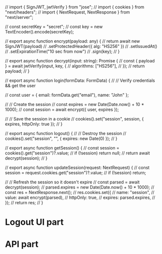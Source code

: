 // import { SignJWT, jwtVerify } from "jose";
// import { cookies } from "next/headers";
// import { NextRequest, NextResponse } from "next/server";

// const secretKey = "secret";
// const key = new TextEncoder().encode(secretKey);

// export async function encrypt(payload: any) {
// return await new SignJWT(payload)
// .setProtectedHeader({ alg: "HS256" })
// .setIssuedAt()
// .setExpirationTime("10 sec from now")
// .sign(key);
// }

// export async function decrypt(input: string): Promise<any> {
// const { payload } = await jwtVerify(input, key, {
// algorithms: ["HS256"],
// });
// return payload;
// }

// export async function login(formData: FormData) {
// // Verify credentials && get the user

// const user = { email: formData.get("email"), name: "John" };

// // Create the session
// const expires = new Date(Date.now() + 10 \* 1000);
// const session = await encrypt({ user, expires });

// // Save the session in a cookie
// cookies().set("session", session, { expires, httpOnly: true });
// }

// export async function logout() {
// // Destroy the session
// cookies().set("session", "", { expires: new Date(0) });
// }

// export async function getSession() {
// const session = cookies().get("session")?.value;
// if (!session) return null;
// return await decrypt(session);
// }

// export async function updateSession(request: NextRequest) {
// const session = request.cookies.get("session")?.value;
// if (!session) return;

// // Refresh the session so it doesn't expire
// const parsed = await decrypt(session);
// parsed.expires = new Date(Date.now() + 10 \* 1000);
// const res = NextResponse.next();
// res.cookies.set({
// name: "session",
// value: await encrypt(parsed),
// httpOnly: true,
// expires: parsed.expires,
// });
// return res;
// }

# Logout UI part

<!-- "use client";

import { Button } from "flowbite-react";
import { useSession } from "next-auth/react";
import { useRouter } from "next/navigation";

export default function Home() {
  const { data: session } = useSession();
  const router = useRouter();

  const handleLogout = async () => {
    if (session) {
      try {
        const res = await fetch(
          `${process.env.NEXT_PUBLIC_DOMAIN_URL}/api/user/logout`
        );

        const data = await res.json();
        console.log(data);
      } catch (error) {
        console.log(error);
      }
    } else {
      router.replace("/login");
    }
  };
  return (
    <div className="w-full min-h-[100vh] flex flex-col justify-center items-center">
      <h1 className="text-3xl font-semibold">Home Page</h1>
      <Button
        type="button"
        onClick={handleLogout}
        outline
        gradientDuoTone="purpleToBlue"
      >
        {session ? "Logout" : "Login"}
      </Button>
    </div>
  );
} -->

# API part

<!-- import dbConnect from "@/lib/dbConnect";
import { NextResponse } from "next/server";

export async function GET() {
await dbConnect(); //INFO: Database connection

try {
const response = NextResponse.json(
{
success: true,
message: `Logout successfully`,
},
{ status: 200 }
);

    response.cookies.set("next-auth.session-token", "", {
      httpOnly: true,
      expiresIn: new Date(-1), // delete cookies imediately
      path: "/",
    });

    return response;

} catch (error) {
console.error(`Error logining out user: ${error}`);
return NextResponse.json(
{
success: false,
message: `Error logining out user: ${error.message}`,
},
{ status: 500 }
);
}
} -->
